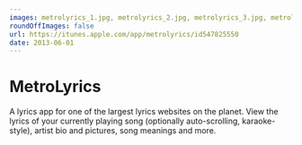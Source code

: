 ```yaml
---
images: metrolyrics_1.jpg, metrolyrics_2.jpg, metrolyrics_3.jpg, metrolyrics_4.jpg
roundOffImages: false
url: https://itunes.apple.com/app/metrolyrics/id547825550
date: 2013-06-01
---
```


# MetroLyrics
A lyrics app for one of the largest lyrics websites on the planet. View the lyrics of your currently playing song (optionally auto-scrolling, karaoke-style), artist bio and pictures, song meanings and more.
